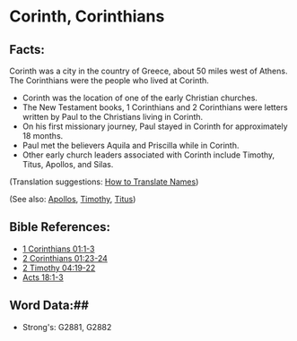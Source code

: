 # Corinth, Corinthians #

## Facts: ##

Corinth was a city in the country of Greece, about 50 miles west of Athens. The Corinthians were the people who lived at Corinth.

* Corinth was the location of one of the early Christian churches.
* The New Testament books, 1 Corinthians and 2 Corinthians were letters written by Paul to the Christians living in Corinth.
* On his first missionary journey, Paul stayed in Corinth for approximately 18 months.
* Paul met the believers Aquila and Priscilla while in Corinth.
* Other early church leaders associated with Corinth include Timothy, Titus, Apollos, and Silas.

(Translation suggestions: [How to Translate Names](rc://en/ta/man/translate/translate-names))

(See also: [Apollos](../other/apollos.md), [Timothy](../other/timothy.md), [Titus](../other/titus.md))

## Bible References: ##

* [1 Corinthians 01:1-3](rc://en/tn/help/1co/01/01)
* [2 Corinthians 01:23-24](rc://en/tn/help/2co/01/23)
* [2 Timothy 04:19-22](rc://en/tn/help/2ti/04/19)
* [Acts 18:1-3](rc://en/tn/help/act/18/01)

## Word Data:##

* Strong's: G2881, G2882

